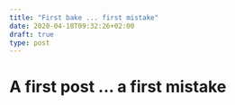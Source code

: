 ```yaml
---
title: "First bake ... first mistake"
date: 2020-04-18T09:32:26+02:00
draft: true
type: post
---
```


# A first post ... a first mistake

